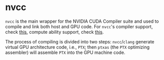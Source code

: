 # nvcc

`nvcc` is the main wrapper for the NVIDIA CUDA Compiler suite and used to compile and link both host and GPU code. For `nvcc`'s compiler support, check [this](https://gist.github.com/ax3l/9489132), compute ability support, check [this](https://stackoverflow.com/questions/28932864/cuda-compute-capability-requirements).  

The process of compiling is divided into two steps: `nvcc`/`clang` generate virtual GPU architecture code, i.e., `PTX`; then `ptxas` (the `PTX` optimizing assembler) will assemble `PTX` into the GPU machine code.  